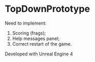 # TopDownPrototype

Need to implement:
1. Scoring (frags);
2. Help messages panel;
3. Correct restart of the game.

Developed with Unreal Engine 4
